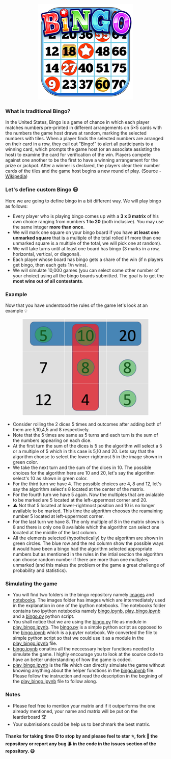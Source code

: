 <p align="center"><img src ="images/traditional-bingo.png" /></p>

### What is traditional Bingo?
In the United States, Bingo is a game of chance in which each player matches numbers pre-printed in different arrangements on 5×5 cards with the numbers the game host draws at random, marking the selected numbers with tiles. When a player finds the selected numbers are arranged on their card in a row, they call out "Bingo!" to alert all participants to a winning card, which prompts the game host (or an associate assisting the host) to examine the card for verification of the win. Players compete against one another to be the first to have a winning arrangement for the prize or jackpot. After a winner is declared, the players clear their number cards of the tiles and the game host begins a new round of play. (Source - [Wikipedia](https://en.wikipedia.org/wiki/Bingo_(U.S.)))

### Let's define custom Bingo :smiley:
Here we are going to define bingo in a bit different way. We will play bingo as follows:
- Every player who is playing bingo comes up with a **3 x 3 matrix** of his own choice ranging from numbers **1 to 20** (both inclusive). You may use the same integer **more than once**.
- We will mark one square on your bingo board if you have **at least one unmarked square** that is a multiple of the total rolled (if more than one unmarked square is a multiple of the total, we will pick one at random).
- We will take turns until at least one board has bingo (3 marks in a row, horizontal, vertical, or diagonal).
- Each player whose board has bingo gets a share of the win (if n players get bingo, then each gets 1/n wins).
- We will simulate 10,000 games (you can select some other number of your choice) using all the bingo boards submitted. The goal is to get the **most wins out of all contestants**.

### Example
Now that you have understood the rules of the game let's look at an example :bulb:
<p align="center"><img src ="images/custom_bingo.jpg" width = "400"/></p>

- Consider rolling the 2 dices 5 times and outcomes after adding both of them are 5,10,4,5 and 8 respectively.
- Note that the 5 times are same as 5 turns and each turn is the sum of the numbers appearing on each dice.
- At the first turn the sum of the dices is 5 so the algorithm will select a 5 or a multiple of 5 which in this case is 5,10 and 20. Lets say that the algorithm choose to select the lower-rightmost 5 in the image shown in green color.
- We take the next turn and the sum of the dices in 10. The possible choices for the algorithm here are 10 and 20, let's say the algorithm select's 10 as shown in green color.
- For the third turn we have 4. The possible choices are 4, 8 and 12, let's say the algorithm select's 8 located at the center of the matrix.
- For the fourth turn we have 5 again. Now the multiples that are avialable to be marked are 5 located at the left-uppermost corner and 20.  
- :warning: Not that 5 located at lower-rightmost position and 10 is no longer available to be marked. This time the algorithm chooses the reamaining number 5 located at left-uppermost corner.
- For the last turn we have 8. The only multiple of 8 in the matrix shown is 8 and there is only one 8 available which the algorithm can select one located at the middle of the last column.
- All the elements selected (hypothetically) by the algorithm are shown in green circles. The blue row and the red column show the possible ways it would have been a bingo had the algorithm selected appropriate numbers but as mentioned in the rules in the intial section the algorithm can choose random number if there are more than one multiples unmarked (and this makes the problem or the game a great challenge of probability and statistics).

### Simulating the game
- You will find two folders in the bingo repository namely [images](images) and [notebooks](notebooks). The images folder has images which are intermediately used in the explanation in one of the ipython notebooks. The notebooks folder contains two ipython notebooks namely [bingo.ipynb](notebooks/bingo.ipynb), [play_bingo.ipynb](notebooks/play_bingo.ipynb) and a [bingo.py](notebooks/bingo.py) python script.
- You shall notice that we are using the [bingo.py](notebooks/bingo.py) file as module in [play_bingo.ipynb](notebooks/play_bingo.ipynb). The [bingo.py](notebooks/bingo.py) is a simple python script as opposed to the [bingo.ipynb](notebooks/bingo.ipynb) which is a jupyter notebook. We converted the file to simple python script so that we could use it as a module in the [play_bingo.ipynb](notebooks/play_bingo.ipynb) file.
- [bingo.ipynb](notebooks/bingo.ipynb) conatins all the neccessary helper functions needed to simulate the game. I highly encourage you to look at the source code to have an better understanding of how the game is coded.
- [play_bingo.ipynb](notebooks/play_bingo.ipynb) is the file which can directly simulate the game without knowing anything about the helper functions in the [bingo.ipynb](notebooks/bingo.ipynb) file. Please follow the instruction and read the description in the begining of the [play_bingo.ipynb](notebooks/play_bingo.ipynb) file to follow along.

### Notes
- Please feel free to mention your matrix and if it outperforms the one already mentioned, your name and matrix will be put on the learderboard :trophy:
- Your submissions could be help us to benchmark the best matrix.

#### Thanks for taking time :alarm_clock: to stop by and please feel to star :star:, fork :wrench: the repository or report any bug :beetle: in the code in the issues section of the repository. :smiley:

													
																								
													
													
